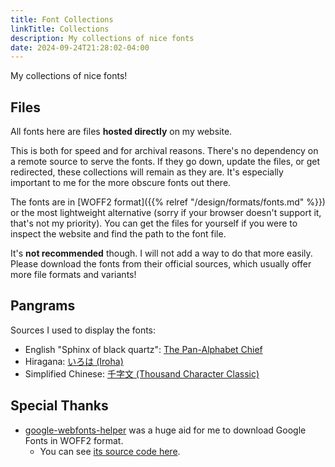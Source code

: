 ```yaml
---
title: Font Collections
linkTitle: Collections
description: My collections of nice fonts
date: 2024-09-24T21:28:02-04:00
---
```


My collections of nice fonts!

<!--more-->

## Files

All fonts here are files **hosted directly** on my website.

This is both for speed and for archival reasons. There's no dependency on a remote source
to serve the fonts. If they go down, update the files, or get redirected, these collections
will remain as they are. It's especially important to me for the more obscure fonts out there.

The fonts are in [WOFF2 format]({{% relref "/design/formats/fonts.md" %}})
or the most lightweight alternative (sorry if your browser doesn't support it, that's not my priority).
You can get the files for yourself if you were to inspect the website and find the path
to the font file.

It's **not recommended** though. I will not add a way to do that more easily. Please download
the fonts from their official sources, which usually offer more file formats and variants!

## Pangrams

Sources I used to display the fonts:

- English "Sphinx of black quartz": [The Pan-Alphabet Chief](https://chroniclingamerica.loc.gov/lccn/sn83030272/1913-09-30/ed-1/seq-6)
- Hiragana: [いろは (Iroha)](https://en.wikipedia.org/wiki/Iroha)
- Simplified Chinese: [千字文 (Thousand Character Classic)](https://web.archive.org/web/20190403231106/http://www.oocities.org/npsturman/tce.html)

## Special Thanks

- [google-webfonts-helper](https://gwfh.mranftl.com/fonts) was a huge aid for me to
download Google Fonts in WOFF2 format.
    - You can see [its source code here](https://github.com/majodev/google-webfonts-helper).
